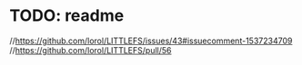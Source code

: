 # TODO: readme

//https://github.com/lorol/LITTLEFS/issues/43#issuecomment-1537234709
//https://github.com/lorol/LITTLEFS/pull/56